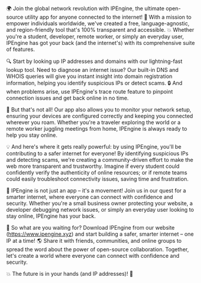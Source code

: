 🌍️️ Join the global network revolution with IPEngine, the ultimate open-source utility app for anyone connected to the internet! 📡️ With a mission to empower individuals worldwide, we've created a free, language-agnostic, and region-friendly tool that's 100% transparent and accessible. 💥 Whether you're a student, developer, remote worker, or simply an everyday user, IPEngine has got your back (and the internet's) with its comprehensive suite of features.

🔍️ Start by looking up IP addresses and domains with our lightning-fast lookup tool. Need to diagnose an internet issue? Our built-in DNS and WHOIS queries will give you instant insight into domain registration information, helping you identify suspicious IPs or detect scams. 🔒️ And when problems arise, use IPEngine's trace route feature to pinpoint connection issues and get back online in no time.

🚀️ But that's not all! Our app also allows you to monitor your network setup, ensuring your devices are configured correctly and keeping you connected wherever you roam. Whether you're a traveler exploring the world or a remote worker juggling meetings from home, IPEngine is always ready to help you stay online.

💡️ And here's where it gets really powerful: by using IPEngine, you'll be contributing to a safer internet for everyone! By identifying suspicious IPs and detecting scams, we're creating a community-driven effort to make the web more transparent and trustworthy. Imagine if every student could confidently verify the authenticity of online resources; or if remote teams could easily troubleshoot connectivity issues, saving time and frustration.

🌟️ IPEngine is not just an app – it's a movement! Join us in our quest for a smarter internet, where everyone can connect with confidence and security. Whether you're a small business owner protecting your website, a developer debugging network issues, or simply an everyday user looking to stay online, IPEngine has your back.

📣️ So what are you waiting for? Download IPEngine from our website (https://www.ipengine.xyz) and start building a safer, smarter internet – one IP at a time! 🌎️ Share it with friends, communities, and online groups to spread the word about the power of open-source collaboration. Together, let's create a world where everyone can connect with confidence and security.

💥️ The future is in your hands (and IP addresses)! 🌟️